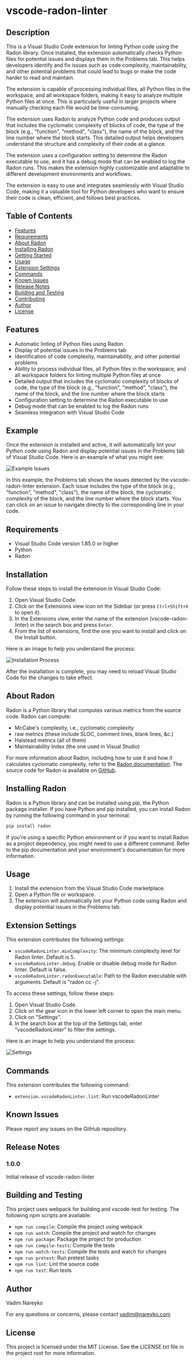 # vscode-radon-linter

## Description

This is a Visual Studio Code extension for linting Python code using the Radon library. Once installed, the extension automatically checks Python files for potential issues and displays them in the Problems tab. This helps developers identify and fix issues such as code complexity, maintainability, and other potential problems that could lead to bugs or make the code harder to read and maintain.

The extension is capable of processing individual files, all Python files in the workspace, and all workspace folders, making it easy to analyze multiple Python files at once. This is particularly useful in larger projects where manually checking each file would be time-consuming.

The extension uses Radon to analyze Python code and produces output that includes the cyclomatic complexity of blocks of code, the type of the block (e.g., "function", "method", "class"), the name of the block, and the line number where the block starts. This detailed output helps developers understand the structure and complexity of their code at a glance.

The extension uses a configuration setting to determine the Radon executable to use, and it has a debug mode that can be enabled to log the Radon runs. This makes the extension highly customizable and adaptable to different development environments and workflows.

The extension is easy to use and integrates seamlessly with Visual Studio Code, making it a valuable tool for Python developers who want to ensure their code is clean, efficient, and follows best practices.

## Table of Contents

- [Features](#features)
- [Requirements](#requirements)
- [About Radon](#about-radon)
- [Installing Radon](#installing-radon)
- [Getting Started](#getting-started)
- [Usage](#usage)
- [Extension Settings](#extension-settings)
- [Commands](#commands)
- [Known Issues](#known-issues)
- [Release Notes](#release-notes)
- [Building and Testing](#building-and-testing)
- [Contributing](#contributing)
- [Author](#author)
- [License](#license)

## Features

- Automatic linting of Python files using Radon
- Display of potential issues in the Problems tab
- Identification of code complexity, maintainability, and other potential problems
- Ability to process individual files, all Python files in the workspace, and all workspace folders for linting multiple Python files at once
- Detailed output that includes the cyclomatic complexity of blocks of code, the type of the block (e.g., "function", "method", "class"), the name of the block, and the line number where the block starts
- Configuration setting to determine the Radon executable to use
- Debug mode that can be enabled to log the Radon runs
- Seamless integration with Visual Studio Code

## Example

Once the extension is installed and active, it will automatically lint your Python code using Radon and display potential issues in the Problems tab of Visual Studio Code. Here is an example of what you might see:

![Example Issues](./example.png)

In this example, the Problems tab shows the issues detected by the vscode-radon-linter extension. Each issue includes the type of the block (e.g., "function", "method", "class"), the name of the block, the cyclomatic complexity of the block, and the line number where the block starts. You can click on an issue to navigate directly to the corresponding line in your code.

## Requirements

- Visual Studio Code version 1.85.0 or higher
- Python
- Radon

## Installation

Follow these steps to install the extension in Visual Studio Code:

1. Open Visual Studio Code.
2. Click on the Extensions view icon on the Sidebar (or press `Ctrl+Shift+X` to open it).
3. In the Extensions view, enter the name of the extension (vscode-radon-linter) in the search box and press `Enter`.
4. From the list of extensions, find the one you want to install and click on the Install button.

Here is an image to help you understand the process:

![Installation Process](./installation.png)

After the installation is complete, you may need to reload Visual Studio Code for the changes to take effect.

## About Radon

Radon is a Python library that computes various metrics from the source code. Radon can compute:

- McCabe's complexity, i.e., cyclomatic complexity
- raw metrics (these include SLOC, comment lines, blank lines, &c.)
- Halstead metrics (all of them)
- Maintainability Index (the one used in Visual Studio)

For more information about Radon, including how to use it and how it calculates cyclomatic complexity, refer to the [Radon documentation](https://radon.readthedocs.io/). The source code for Radon is available on [GitHub](https://github.com/rubik/radon).

## Installing Radon

Radon is a Python library and can be installed using pip, the Python package installer. If you have Python and pip installed, you can install Radon by running the following command in your terminal:

```bash
pip install radon
```

If you're using a specific Python environment or if you want to install Radon as a project dependency, you might need to use a different command. Refer to the pip documentation and your environment's documentation for more information.

## Usage

1. Install the extension from the Visual Studio Code marketplace.
2. Open a Python file or workspace.
3. The extension will automatically lint your Python code using Radon and display potential issues in the Problems tab.

## Extension Settings

This extension contributes the following settings:

- `vscodeRadonLinter.minComplexity`: The minimum complexity level for Radon linter. Default is 5.
- `vscodeRadonLinter.debug`: Enable or disable debug mode for Radon linter. Default is false.
- `vscodeRadonLinter.radonExecutable`: Path to the Radon executable with arguments. Default is "radon cc -j".

To access these settings, follow these steps:

1. Open Visual Studio Code.
2. Click on the gear icon in the lower left corner to open the main menu.
3. Click on "Settings".
4. In the search box at the top of the Settings tab, enter "vscodeRadonLinter" to filter the settings.

Here is an image to help you understand the process:

![Settings](./settings.png)

## Commands

This extension contributes the following command:

- `extension.vscodeRadonLinter.lint`: Run vscodeRadonLinter

## Known Issues

Please report any issues on the GitHub repository.

## Release Notes

### 1.0.0

Initial release of vscode-radon-linter

## Building and Testing

This project uses webpack for building and vscode-test for testing. The following npm scripts are available:

- `npm run compile`: Compile the project using webpack
- `npm run watch`: Compile the project and watch for changes
- `npm run package`: Package the project for production
- `npm run compile-tests`: Compile the tests
- `npm run watch-tests`: Compile the tests and watch for changes
- `npm run pretest`: Run pretest tasks
- `npm run lint`: Lint the source code
- `npm run test`: Run tests

## Author

Vadim Nareyko

For any questions or concerns, please contact vadim@nareyko.com

## License

This project is licensed under the MIT License. See the LICENSE.txt file in the project root for more information.
